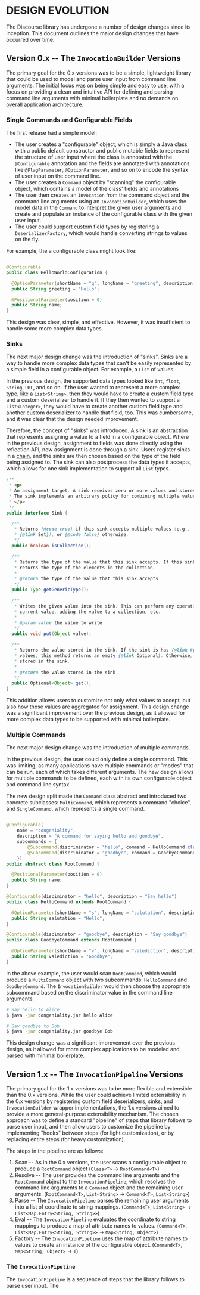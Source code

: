 # DESIGN EVOLUTION

The Discourse library has undergone a number of design changes since its inception. This document
outlines the major design changes that have occurred over time.

## Version 0.x -- The `InvocationBuilder` Versions

The primary goal for the 0.x versions was to be a simple, lightweight library that could be used to
model and parse user input from command line arguments. The initial focus was on being simple and
easy to use, with a focus on providing a clean and intuitive API for defining and parsing command
line arguments with minimal boilerplate and no demands on overall application architecture.

### Single Commands and Configurable Fields

The first release had a simple model:

* The user creates a "configurable" object, which is simply a Java class with a public default
  constructor and public mutable fields to represent the structure of user input where the class is
  annotated with the `@Configurable` annotation and the fields are annotated with annotations
  like `@FlagParameter`, `@OptionParameter`, and so on to encode the syntax of user input on the
  command line.
* The user creates a `Command` object by "scanning" the configurable object, which contains a model
  of the class' fields and annotations
* The user then creates an `Invocation` from the command object and the command line arguments using
  an `InvocationBuilder`, which uses the model data in the `Command` to interpret the given user
  arguments and create and populate an instance of the configurable class with the given user input.
* The user could support custom field types by registering a `DeserializerFactory`, which would
  handle converting strings to values on the fly.

For example, the a configurable class might look like:

```java

@Configurable
public class HelloWorldConfiguration {

  @OptionParameter(shortName = "g", longName = "greeting", description = "The greeting to use")
  public String greeting = "Hello";

  @PositionalParameter(position = 0)
  public String name;
}
```

This design was clear, simple, and effective. However, it was insufficient to handle some more
complex data types.

### Sinks

The next major design change was the introduction of "sinks". Sinks are a way to handle more complex
data types that can't be easily represented by a simple field in a configurable object. For example,
a `List` of values.

In the previous design, the supported data types looked like `int`, `float`, `String`, `URL`, and so
on. If the user wanted to represent a more complex type, like a `List<String>`, then they would have
to create a custom field type and a custom deserializer to handle it. If they then wanted to support
a `List<Integer>`, they would have to create another custom field type and another custom
deserializer to handle that field, too. This was cumbersome, and it was clear that the design needed
improvement.

Therefore, the concept of "sinks" was introduced. A sink is an abstraction that represents assigning
a value to a field in a configurable object. Where in the previous design, assignment to fields was
done directly using the reflection API, now assignment is done through a sink. Users register sinks
in a [chain](https://en.wikipedia.org/wiki/Chain-of-responsibility_pattern), and the sinks are then
chosen based on the type of the field being assigned to. The sink can also postprocess the data
types it accepts, which allows for one sink implementation to support all `List` types.

```java
/**
 * <p>
 * An assignment target. A sink receives zero or more values and stores them for later retrieval.
 * The sink implements an arbitrary policy for combining multiple values into a single value.
 * </p>
 */
public interface Sink {

  /**
   * Returns {@code true} if this sink accepts multiple values (e.g., for a {@link List} or
   * {@link Set}), or {@code false} otherwise.
   */
  public boolean isCollection();

  /**
   * Returns the type of the value that this sink accepts. If this sink is a collection, this method
   * returns the type of the elements in the collection.
   *
   * @return the type of the value that this sink accepts
   */
  public Type getGenericType();

  /**
   * Writes the given value into the sink. This can perform any operation, such as overwriting the
   * current value, adding the value to a collection, etc.
   *
   * @param value the value to write
   */
  public void put(Object value);

  /**
   * Returns the value stored in the sink. If the sink is has {@link #put(Object) received} zero
   * values, this method returns an empty {@link Optional}. Otherwise, this method returns the value
   * stored in the sink.
   *
   * @return the value stored in the sink
   */
  public Optional<Object> get();
}
```

This addition allows users to customize not only what values to accept, but also how those values
are aggregated for assignment. This design change was a significant improvement over the previous
design, as it allowed for more complex data types to be supported with minimal boilerplate.

### Multiple Commands

The next major design change was the introduction of multiple commands.

In the previous design, the user could only define a single command. This was limiting, as many
applications have multiple commands or "modes" that can be run, each of which takes different
arguments. The new design allows for multiple commands to be defined, each with its own configurable
object and command line syntax.

The new design split made the `Command` class abstract and introduced two concrete
subclasses: `MultiCommand`, which represents a command "choice", and `SingleCommand`, which
represents a single command.

```java

@Configurable(
    name = "congeniality",
    description = "A command for saying hello and goodbye",
    subcommands = {
        @Subcommand(discriminator = "hello", command = HelloCommand.class),
        @Subcommand(discriminator = "goodbye", command = GoodbyeCommand.class)
    })
public abstract class RootCommand {

  @PositionalParameter(position = 0)
  public String name;
}

@Configurable(disciminator = "hello", description = "Say hello")
public class HelloCommand extends RootCommand {

  @OptionParameter(shortName = "s", longName = "salutation", description = "The salutation to use")
  public String salutation = "Hello";
}

@Configurable(disciminator = "goodbye", description = "Say goodbye")
public class GoodbyeCommand extends RootCommand {

  @OptionParameter(shortName = "v", longName = "valediction", description = "The valediction to use")
  public String valediction = "Goodbye";
}
```

In the above example, the user would scan `RootCommand`, which would produce a `MultiCommand` object
with two subcommands: `HelloCommand` and `GoodbyeCommand`. The `InvocationBuilder` would then choose
the appropriate subcommand based on the discriminator value in the command line arguments.

```bash
# Say hello to Alice
$ java -jar congeniality.jar hello Alice

# Say goodbye to Bob
$ java -jar congeniality.jar goodbye Bob
```

This design change was a significant improvement over the previous design, as it allowed for more
complex applications to be modeled and parsed with minimal boilerplate.

## Version 1.x -- The `InvocationPipeline` Versions

The primary goal for the 1.x versions was to be more flexible and extensible than the 0.x versions.
While the user could achieve limited extensibility in the 0.x versions by registering custom field
deserializers, sinks, and `InvocationBuilder` wrapper implementations, the 1.x versions aimed to
provide a more general-purpose extensibility mechanism. The chosen approach was to define a standard
"pipeline" of steps that library follows to parse user input, and then allow users to customize the
pipeline by implementing "hooks" between steps (for light customization), or by replacing entire
steps (for heavy customization).

The steps in the pipeline are as follows:

1. Scan -- As in the 0.x versions, the user scans a configurable object to produce a `RootCommand`
   object (`Class<T>` &rarr; `RootCommand<T>`)
2. Resolve -- The user provides the command line arguments and the `RootCommand` object to the
   `InvocationPipeline`, which resolves the command line arguments to a `Command` object and the
   remaining user arguments.
   (`RootCommand<T>`, `List<String>` &rarr; `Command<T>`, `List<String>`)
3. Parse -- The `InvocationPipeline` parses the remaining user arguments into a list of coordinate
   to string mappings. (`Command<T>`, `List<String>` &rarr; `List<Map.Entry<String, String>>`)
4. Eval -- The `InvocationPipeline` evaluates the coordinate to string mappings to produce a map of
   attribute names to values.
   (`Command<T>`, `List<Map.Entry<String, String>>` &rarr; `Map<String, Object>`)
5. Factory -- The `InvocationPipeline` uses the map of attribute names to values to create an
   instance of the configurable object. (`Command<T>`, `Map<String, Object>` &rarr; `T`)

### The `InvocationPipeline`

The `InvocationPipeline` is a sequence of steps that the library follows to parse user input. The
